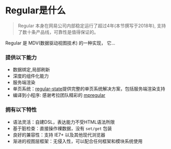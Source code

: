 
# Regular是什么

> Regular 本身在网易公司内部稳定运行了超过4年(本节撰写于2018年), 支持了数十条产品线，可靠性是值得保证的。

Regular 是 MDV(数据驱动视图技术) 的一种实现， 它...


### 提供以下能力

- 数据绑定,局部刷新
- 深度的组件化能力
- 服务端渲染
- 单页系统：[regular-state](http://regularjs.github.io/regular-state/)提供完整的单页系统解决方案，包括服务端渲染支持
- 编译到小程序: 感谢考拉团队精彩的 [mpregular](https://github.com/kaola-fed/mpregular)


### 拥有以下特性

- 语法灵活：自建DSL，表达能力不受HTML语法所限
- 基于脏检查：直接操作裸数据，没有 `set/get` 包装
- 良好的兼容性：支持 IE7+ 以及其他现代浏览器
- 渐进的视图层框架：无侵入性，可以配合任何框架和模块系统使用





